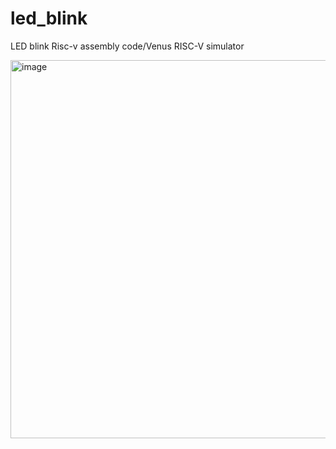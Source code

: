 # led_blink
LED blink
Risc-v assembly code/Venus RISC-V simulator

<img width="605" alt="image" src="https://github.com/user-attachments/assets/431adaab-c04c-449e-b251-52eeea63a1f3" />

